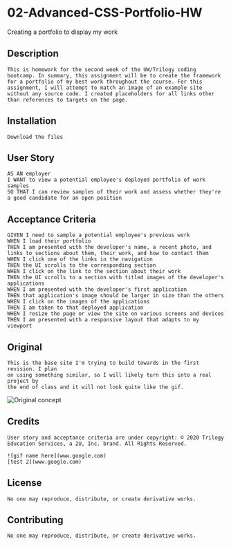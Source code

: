 # 02-Advanced-CSS-Portfolio-HW
Creating a portfolio to display my work

## Description 
``
This is homework for the second week of the UW/Trilogy coding bootcamp. In summary, this assignment will be to create the framework for a portfolio of my best work throughout the course. For this assignment, I will attempt to match an image of an example site without any source code.
I created placeholders for all links other than references to targets on the page.
``

## Installation
```
Download the files
```

## User Story

```
AS AN employer
I WANT to view a potential employee's deployed portfolio of work samples
SO THAT I can review samples of their work and assess whether they're a good candidate for an open position
```

## Acceptance Criteria

```
GIVEN I need to sample a potential employee's previous work
WHEN I load their portfolio
THEN I am presented with the developer's name, a recent photo, and links to sections about them, their work, and how to contact them
WHEN I click one of the links in the navigation
THEN the UI scrolls to the corresponding section
WHEN I click on the link to the section about their work
THEN the UI scrolls to a section with titled images of the developer's applications
WHEN I am presented with the developer's first application
THEN that application's image should be larger in size than the others
WHEN I click on the images of the applications
THEN I am taken to that deployed application
WHEN I resize the page or view the site on various screens and devices
THEN I am presented with a responsive layout that adapts to my viewport
```

## Original
```
This is the base site I'm trying to build towards in the first revision. I plan
on using something similar, so I will likely turn this into a real project by
the end of class and it will not look quite like the gif.
```
![Original concept](assets/02-advanced-css-homework-demo.gif)

## Credits
```
User story and acceptance criteria are under copyright: © 2020 Trilogy Education Services, a 2U, Inc. brand. All Rights Reserved.

![gif name here](www.google.com)
[test 2](www.google.com)
```
## License
```
No one may reproduce, distribute, or create derivative works.
```

## Contributing
```
No one may reproduce, distribute, or create derivative works.
```
